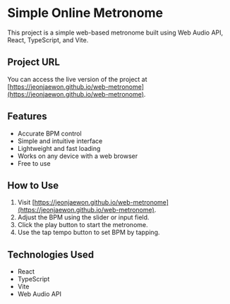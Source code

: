 # Simple Online Metronome

This project is a simple web-based metronome built using Web Audio API, React, TypeScript, and Vite.

## Project URL

You can access the live version of the project at [https://jeonjaewon.github.io/web-metronome](https://jeonjaewon.github.io/web-metronome).

## Features

- Accurate BPM control
- Simple and intuitive interface
- Lightweight and fast loading
- Works on any device with a web browser
- Free to use

## How to Use

1. Visit [https://jeonjaewon.github.io/web-metronome](https://jeonjaewon.github.io/web-metronome).
2. Adjust the BPM using the slider or input field.
3. Click the play button to start the metronome.
4. Use the tap tempo button to set BPM by tapping.

## Technologies Used

- React
- TypeScript
- Vite
- Web Audio API
